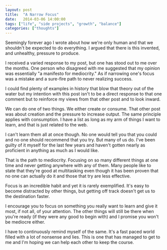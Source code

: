 ```yaml
---
layout: post
title:  "A Narrow Focus"
date:   2014-03-06 14:00:00
tags: ["life", "side projects", "growth", "balance"]
categories: ["thoughts"]
---
```


<p class="center f4 f3-ns mw6 mw7-ns ph3 ph5-ns measure lh-copy">
Seemingly forever ago I wrote about how we're only human and that we shouldn't be expected to do everything. I argued that there is this invented, and unhealthy, pressure to produce.
</p>
<p class="center f4 f3-ns mw6 mw7-ns ph3 ph5-ns measure lh-copy">
I received a varied response to my post, but one has stood out to me over the months. One person who disagreed with me suggested that my opinion was essentially "a manifesto for mediocrity." As if narrowing one's focus was a mistake and a sure-fire path to never realizing success.
</p>
<p class="center f4 f3-ns mw6 mw7-ns ph3 ph5-ns measure lh-copy">
I could find plenty of examples in history that blow that theory out of the water but my intention with this post isn't to be a direct response to that one comment but to reinforce my views from that other post and to look inward.
</p>
<p class="center f4 f3-ns mw6 mw7-ns ph3 ph5-ns measure lh-copy">
We can do one of two things. We either create or consume. That other post was about creation and the pressure to increase output. The same principle applies with consumption. I have a list as long as my arm of things I want to learn, and that is just related to the web.
</p>
<p class="center f4 f3-ns mw6 mw7-ns ph3 ph5-ns measure lh-copy">
I can't learn them all at once though. No one would tell you that you could and no one should recommend that you try. But many of us do. I've been guilty of it myself for the last few years and haven't gotten nearly as proficient in anything as much as I would like.
</p>
<p class="center f4 f3-ns mw6 mw7-ns ph3 ph5-ns measure lh-copy">
That is the path to mediocrity. Focusing on so many different things at one time and never getting anywhere with any of them. Many people like to state that they're good at multitasking even though it has been proven that no one can actually do it and those that try are less effective.
</p>
<p class="center f4 f3-ns mw6 mw7-ns ph3 ph5-ns measure lh-copy">
Focus is an incredible habit and yet it is rarely exemplified. It's easy to become distracted by other things, but getting off track doesn't get us to the destination faster.
</p>
<p class="center f4 f3-ns mw6 mw7-ns ph3 ph5-ns measure lh-copy">
I encourage you to focus on something you really want to learn and give it most, if not all, of your attention. The other things will still be there when you're ready (if they were any good to begin with) and I promise you won't be mediocre either.
</p>
<p class="center f4 f3-ns mw6 mw7-ns ph3 ph5-ns measure lh-copy">
I have to continuously remind myself of the same. It's a fast paced world filled with a lot of nonsense and lies. This is one that has managed to get to me and I'm hoping we can help each other to keep the course.
</p>
<p class="center f4 f3-ns mw6 mw7-ns ph3 ph5-ns measure lh-copy">